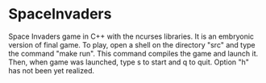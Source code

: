 SpaceInvaders
=============

Space Invaders game in C++ with the ncurses libraries. It is an embryonic version of final game.
To play, open a shell on the directory "src" and type the command "make run".
This command compiles the game and launch it. Then, when game was launched, type s to start and q to quit.
Option "h" has not been yet realized.
